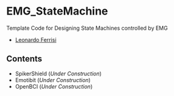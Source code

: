 # EMG_StateMachine
Template Code for Designing State Machines controlled by EMG

- [Leonardo Ferrisi](https://www.leonardoferrisi.com/)

## Contents
* SpikerShield (*Under Construction*)
* Emotibit (*Under Construction*)
* OpenBCI (*Under Construction*)

